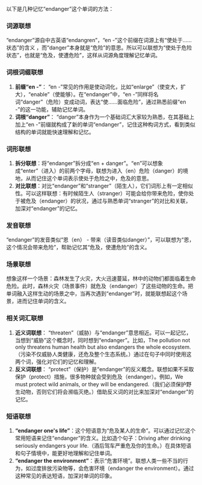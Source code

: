 以下是几种记忆“endanger”这个单词的方法：

### 词源联想
“endanger”源自中古英语“endangren”，“en -”这个前缀在词源上有“使处于……状态”的含义 ，而“danger”本身就是“危险”的意思。所以可以联想为“使处于危险状态”，也就是“危及，使遭危险”，这样从词源角度理解记忆单词。

### 词根词缀联想
1. **前缀“en -”**： “en -”常见的作用是使动词化，比如“enlarge”（使变大，扩大），“enable”（使能够）。在“endanger”中，“en -”同样将名词“danger”（危险）变成动词，表达“使……面临危险”，通过熟悉前缀“en -”的这一功能，辅助记忆单词。
2. **词根“danger”**： “danger”本身作为一个基础词汇大家较为熟悉，在其基础上加上“en -”前缀就构成了新的单词“endanger”，记住这种构词方式，看到类似结构的单词就能快速理解和记忆。

### 词形联想
1. **拆分联想**：将“endanger”拆分成“en + danger”。“en”可以想象成“enter”（进入）的前两个字母，联想为进入（en）危险（danger）的境地，从而记住这个单词表示使处于危险之中，危及的意思。
2. **对比联想**：对比“endanger”和“stranger”（陌生人），它们词形上有一定相似性。可以这样联想：有时候陌生人（stranger）可能会给你带来危险，使你处于被危及（endanger）的状况，通过与熟悉单词“stranger”的对比和关联，加深对“endanger”的记忆。

### 发音联想
“endanger”的发音类似“恩（en） - 带来（读音类似danger）”，可以联想为“恩，这个情况会带来危险”，帮助记忆其“危及，使遭危险”的含义。

### 场景联想
想象这样一个场景：森林发生了火灾，大火迅速蔓延，林中的动物们都面临着生命危险。此时，森林火灾（场景事件）就危及（endanger）了这些动物的生命。把单词融入这样生动的场景之中，当再次遇到“endanger”时，就能联想起这个场景，进而记住单词的含义。

### 相关词汇联想
1. **近义词联想**： “threaten”（威胁）与“endanger”意思相近。可以一起记忆，当想到“威胁”这个概念时，同时想到“endanger”。比如，The pollution not only threatens human health but also endangers the whole ecosystem.（污染不仅威胁人类健康，还危及整个生态系统。）通过在句子中同时使用这两个词，强化对它们的记忆和理解。
2. **反义词联想**： “protect”（保护）是“endanger”的反义概念。联想如果不采取保护（protect）措施，很多物种就会受到危及（endanger）。例如，We must protect wild animals, or they will be endangered.（我们必须保护野生动物，否则它们将会濒临灭绝。）借助反义词的对比来加深对“endanger”的记忆。

### 短语联想
1. **“endanger one's life”**：这个短语意为“危及某人的生命”。可以通过记忆这个常用短语来记住“endanger”的含义。比如造个句子：Driving after drinking seriously endangers your life.（酒后驾车严重危及你的生命。）在具体短语和句子情境中，能更好地理解和记住单词。
2. **“endanger the environment”**：表示“危害环境”。联想人类一些不当的行为，如过度排放污染物等，会危害环境（endanger the environment）。通过这种常见的表达短语，加深对单词的印象。 